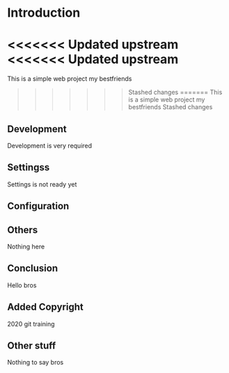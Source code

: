 # Introduction

<<<<<<< Updated upstream
<<<<<<< Updated upstream
=======
This is a simple web project my bestfriends
>>>>>>> Stashed changes
=======
This is a simple web project my bestfriends
>>>>>>> Stashed changes

## Development

Development is very required

## Settingss

Settings is not ready yet
## Configuration

## Others

Nothing here

## Conclusion

Hello bros

## Added Copyright

2020 git training

## Other stuff

Nothing to say bros